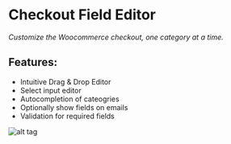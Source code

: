 # Checkout Field Editor


*Customize the Woocommerce checkout, one category at a time.*

## Features:
- Intuitive Drag & Drop Editor
- Select input editor
- Autocompletion of cateogries
- Optionally show fields on emails
- Validation for required fields


![alt tag](https://raw.githubusercontent.com/reinvdwoerd/checkout-field-editor/master/screenshot.png)
